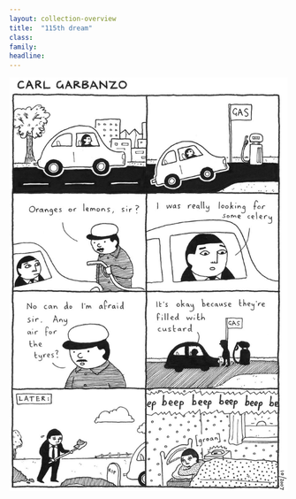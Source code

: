 ```yaml
---
layout: collection-overview
title:  "115th dream"
class: 	
family: 
headline: 
---
```


![115th-dream](/assets/img/garbanzo/2007/115th-dream-900w.jpg)
